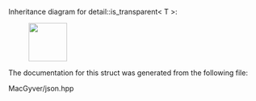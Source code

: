 <div id="structdetail_1_1is__transparent">

</div>

<span id="structdetail_1_1is__transparent"
label="structdetail_1_1is__transparent"></span> Inheritance diagram for
detail::is_transparent$<$ T $>$:

<figure>
<div class="center">
<img src="structdetail_1_1is__transparent" style="height:2cm" />
</div>
</figure>

The documentation for this struct was generated from the following file:

<div class="DoxyCompactItemize">

MacGyver/json.hpp

</div>

